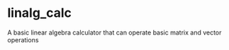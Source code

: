 # linalg_calc
A basic linear algebra calculator that can operate basic matrix and vector operations
